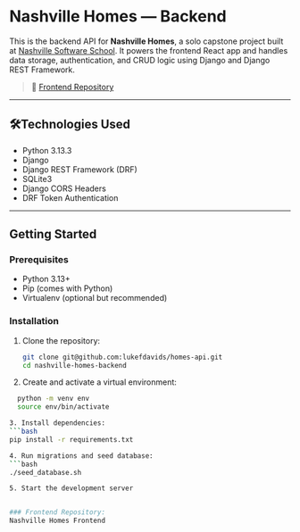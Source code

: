 # Nashville Homes — Backend

This is the backend API for **Nashville Homes**, a solo capstone project built at [Nashville Software School](https://nashvillesoftwareschool.com/). It powers the frontend React app and handles data storage, authentication, and CRUD logic using Django and Django REST Framework.

> 🔗 [Frontend Repository](https://github.com/lukefdavids/homes-client)
---

## 🛠Technologies Used

- Python 3.13.3
- Django
- Django REST Framework (DRF)
- SQLite3
- Django CORS Headers
- DRF Token Authentication

---

## Getting Started

### Prerequisites

- Python 3.13+
- Pip (comes with Python)
- Virtualenv (optional but recommended)

### Installation

1. Clone the repository:

   ```bash
   git clone git@github.com:lukefdavids/homes-api.git
   cd nashville-homes-backend

2. Create and activate a virtual environment:
  ```bash
    python -m venv env
    source env/bin/activate

3. Install dependencies:
  ```bash
  pip install -r requirements.txt

4. Run migrations and seed database:
  ```bash
  ./seed_database.sh

5. Start the development server


### Frontend Repository:
Nashville Homes Frontend

